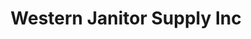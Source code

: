 ---
title: "Western Janitor Supply Inc"
url: /paso-robles/western-janitor-supply-inc/
shop: Eisenwaren
---
